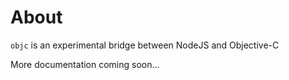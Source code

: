 # About

`objc` is an experimental bridge between NodeJS and Objective-C

More documentation coming soon...
